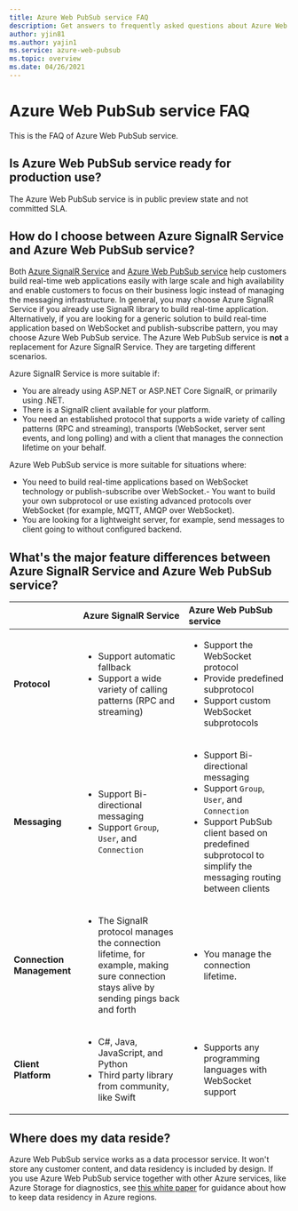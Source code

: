 ```yaml
---
title: Azure Web PubSub service FAQ
description: Get answers to frequently asked questions about Azure Web PubSub service.
author: yjin81
ms.author: yajin1
ms.service: azure-web-pubsub
ms.topic: overview 
ms.date: 04/26/2021
---
```


# Azure Web PubSub service FAQ

This is the FAQ of Azure Web PubSub service. 

## Is Azure Web PubSub service ready for production use?

The Azure Web PubSub service is in public preview state and not committed SLA. 

## How do I choose between Azure SignalR Service and Azure Web PubSub service?

Both [Azure SignalR Service](https://azure.microsoft.com/services/signalr-service) and [Azure Web PubSub service](https://azure.microsoft.com/services/web-pubsub) help customers build real-time web applications easily with large scale and high availability and enable customers to focus on their business logic instead of managing the messaging infrastructure. In general, you may choose Azure SignalR Service if you already use SignalR library to build real-time application. Alternatively, if you are looking for a generic solution to build real-time application based on WebSocket and publish-subscribe pattern, you may choose Azure Web PubSub service. The Azure Web PubSub service is **not** a replacement for Azure SignalR Service. They are targeting different scenarios.

Azure SignalR Service is more suitable if:  

- You are already using ASP.NET or ASP.NET Core SignalR, or primarily using .NET. 
- There is a SignalR client available for your platform. 
- You need an established protocol that supports a wide variety of calling patterns (RPC and streaming), transports (WebSocket, server sent events, and long polling) and with a client that manages the connection lifetime on your behalf. 

Azure Web PubSub service is more suitable for situations where:  

- You need to build real-time applications based on WebSocket technology or publish-subscribe over WebSocket.- You want to build your own subprotocol or use existing advanced protocols over WebSocket (for example, MQTT, AMQP over WebSocket). 
- You are looking for a lightweight server, for example, send messages to client going to without configured backend.  

## What's the major feature differences between Azure SignalR Service and Azure Web PubSub service? 

| | Azure SignalR Service | Azure Web PubSub service |
|:-------------------|:-------------------|:-------------------|
| **Protocol** | <ul><li>Support automatic fallback</li><li>Support a wide variety of calling patterns (RPC and streaming)</li></ul> | <ul><li>Support the WebSocket protocol</li><li>Provide predefined subprotocol</li><li>Support custom WebSocket subprotocols</li></ul> |
| **Messaging** | <ul><li>Support Bi-directional messaging</li><li>Support `Group`, `User`, and `Connection`</li></ul> | <ul><li>Support Bi-directional messaging</li><li>Support `Group`, `User`, and `Connection`</li><li>Support PubSub client based on predefined subprotocol to simplify the messaging routing between clients</li></ul> |
| **Connection Management** | <ul><li>The SignalR protocol manages the connection lifetime, for example, making sure connection stays alive by sending pings back and forth</li></ul> | <ul><li>You manage the connection lifetime.</li></ul> |
| **Client Platform** | <ul><li>C#, Java, JavaScript, and Python</li><li>Third party library from community, like Swift </li></ul> | <ul><li>Supports any programming languages with WebSocket support</li></ul> |

##  Where does my data reside?

Azure Web PubSub service works as a data processor service. It won't store any customer content, and data residency is included by design. If you use Azure Web PubSub service together with other Azure services, like Azure Storage for diagnostics, see [this white paper](https://azure.microsoft.com/resources/achieving-compliant-data-residency-and-security-with-azure/) for guidance about how to keep data residency in Azure regions.